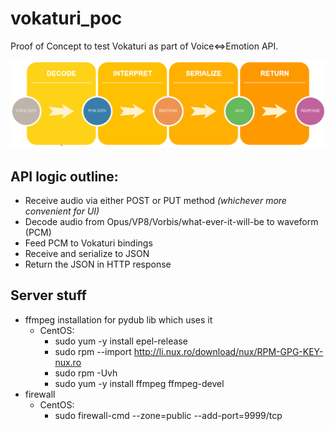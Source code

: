 # vokaturi_poc
Proof of Concept to test Vokaturi as part of Voice<=>Emotion API.

![Dataflow: Decode -> Interpret -> Serialize -> Return](https://raw.githubusercontent.com/Mew-www/vokaturi_poc/master/backend_dataflow.png)

## API logic outline:
* Receive audio via either POST or PUT method *(whichever more convenient for UI)*  
* Decode audio from Opus/VP8/Vorbis/what-ever-it-will-be to waveform (PCM)  
* Feed PCM to Vokaturi bindings  
* Receive and serialize to JSON  
* Return the JSON in HTTP response  

## Server stuff
* ffmpeg installation for pydub lib which uses it
  * CentOS:  
    * sudo yum -y install epel-release  
    * sudo rpm --import http://li.nux.ro/download/nux/RPM-GPG-KEY-nux.ro  
    * sudo rpm -Uvh  
    * sudo yum -y install ffmpeg ffmpeg-devel  
* firewall  
  * CentOS:  
    * sudo firewall-cmd --zone=public --add-port=9999/tcp 

